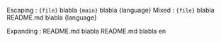 Escaping : `{file}` blabla `` {main} `` blabla {language}
Mixed : `{file}` blabla README.md blabla  {language}

Expanding : README.md blabla README.md blabla en

